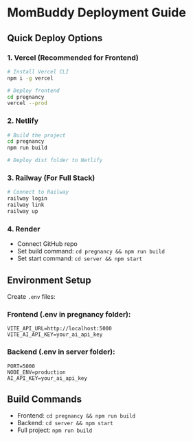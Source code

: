 # MomBuddy Deployment Guide

## Quick Deploy Options

### 1. Vercel (Recommended for Frontend)
```bash
# Install Vercel CLI
npm i -g vercel

# Deploy frontend
cd pregnancy
vercel --prod
```

### 2. Netlify
```bash
# Build the project
cd pregnancy
npm run build

# Deploy dist folder to Netlify
```

### 3. Railway (For Full Stack)
```bash
# Connect to Railway
railway login
railway link
railway up
```

### 4. Render
- Connect GitHub repo
- Set build command: `cd pregnancy && npm run build`
- Set start command: `cd server && npm start`

## Environment Setup

Create `.env` files:

### Frontend (.env in pregnancy folder):
```
VITE_API_URL=http://localhost:5000
VITE_AI_API_KEY=your_ai_api_key
```

### Backend (.env in server folder):
```
PORT=5000
NODE_ENV=production
AI_API_KEY=your_ai_api_key
```

## Build Commands
- Frontend: `cd pregnancy && npm run build`
- Backend: `cd server && npm start`
- Full project: `npm run build`